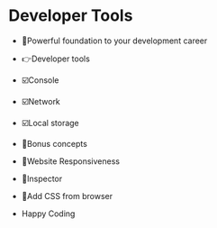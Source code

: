# Developer Tools

- 🤠Powerful foundation to your development career

- 👉Developer tools

- ☑️Console
- ☑️Network
- ☑️Local storage

- 🙇Bonus concepts

- 🔸Website Responsiveness
- 🔸Inspector
- 🔸Add CSS from browser

- Happy Coding
